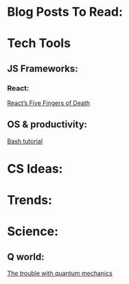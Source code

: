 # Blog Posts To Read:

# Tech Tools
## JS Frameworks:
### React:
[React’s Five Fingers of Death](https://medium.freecodecamp.com/the-5-things-you-need-to-know-to-understand-react-a1dbd5d114a3#.jpg1k9880)

## OS & productivity:
[Bash tutorial](https://www.blockloop.io/mastering-bash-and-terminal)

# CS Ideas:

# Trends:

# Science:
## Q world:
[The trouble with quantum mechanics](http://www.nybooks.com/articles/2017/01/19/trouble-with-quantum-mechanics/)
